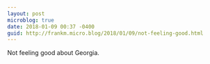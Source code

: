 ```yaml
---
layout: post
microblog: true
date: 2018-01-09 00:37 -0400
guid: http://frankm.micro.blog/2018/01/09/not-feeling-good.html
---
```

Not feeling good about Georgia. 
